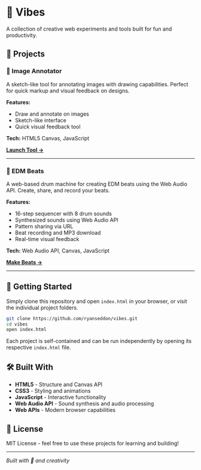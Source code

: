 # 🌟 Vibes

A collection of creative web experiments and tools built for fun and productivity.

## 🚀 Projects

### 🎨 Image Annotator

A sketch-like tool for annotating images with drawing capabilities. Perfect for quick markup and visual feedback on designs.

**Features:**

- Draw and annotate on images
- Sketch-like interface
- Quick visual feedback tool

**Tech:** HTML5 Canvas, JavaScript

[**Launch Tool →**](https://vibes.ryanseddon.com/annotator/)

---

### 🎵 EDM Beats

A web-based drum machine for creating EDM beats using the Web Audio API. Create, share, and record your beats.

**Features:**

- 16-step sequencer with 8 drum sounds
- Synthesized sounds using Web Audio API
- Pattern sharing via URL
- Beat recording and MP3 download
- Real-time visual feedback

**Tech:** Web Audio API, Canvas, JavaScript

[**Make Beats →**](https://vibes.ryanseddon.com/beats/)

---

## 🎯 Getting Started

Simply clone this repository and open `index.html` in your browser, or visit the individual project folders.

```bash
git clone https://github.com/ryanseddon/vibes.git
cd vibes
open index.html
```

Each project is self-contained and can be run independently by opening its respective `index.html` file.

## 🛠️ Built With

- **HTML5** - Structure and Canvas API
- **CSS3** - Styling and animations
- **JavaScript** - Interactive functionality
- **Web Audio API** - Sound synthesis and audio processing
- **Web APIs** - Modern browser capabilities

## 📝 License

MIT License - feel free to use these projects for learning and building!

---

_Built with 👋 and creativity_

